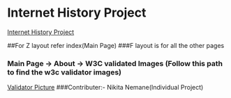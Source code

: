 # Internet History Project
[Internet History Project](http://historyofinternetproject.eastus.azurecontainer.io)

##For Z layout refer index(Main Page)
###F layout is for all the other pages
### Main Page -> About -> W3C validated Images (Follow this path to find the w3c validator images)
[Validator Picture](http://historyofinternetproject.eastus.azurecontainer.io/validator.html)
###Contributer:- Nikita Nemane(Individual Project)